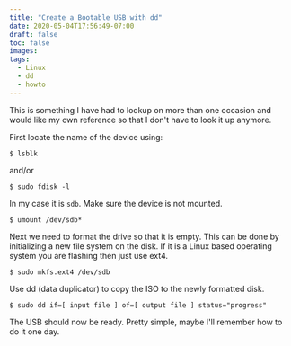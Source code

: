 ```yaml
---
title: "Create a Bootable USB with dd"
date: 2020-05-04T17:56:49-07:00
draft: false
toc: false
images:
tags:
  - Linux
  - dd
  - howto
---
```


This is something I have had to lookup on more than one occasion and would like
my own reference so that I don't have to look it up anymore.

First locate the name of the device using:

`$ lsblk`

and/or

`$ sudo fdisk -l`

In my case it is `sdb`. Make sure the device is not mounted.

`$ umount /dev/sdb*`

Next we need to format the drive so that it is empty. This can be done by
initializing a new file system on the disk. If it is a Linux based operating
system you are flashing then just use ext4.

`$ sudo mkfs.ext4 /dev/sdb`

Use dd (data duplicator) to copy the ISO to the newly formatted disk.

`$ sudo dd if=[ input file ] of=[ output file ] status="progress"`

The USB should now be ready. Pretty simple, maybe I'll remember how to do it
one day.

